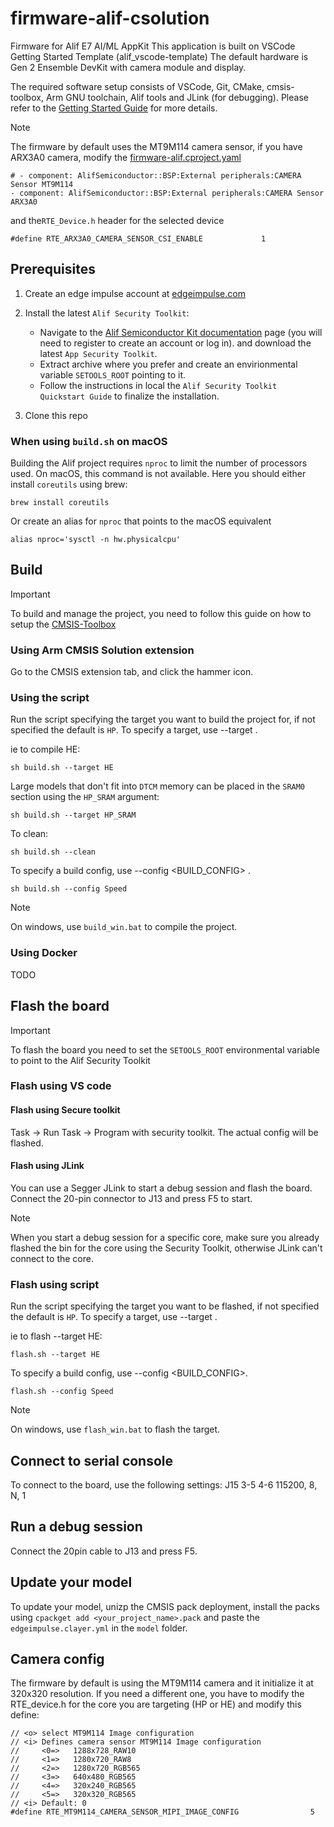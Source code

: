# firmware-alif-csolution

Firmware for Alif E7 AI/ML AppKit
This application is built on VSCode Getting Started Template (alif_vscode-template)
The default hardware is Gen 2 Ensemble DevKit with camera module and display.

The required software setup consists of VSCode, Git, CMake, cmsis-toolbox, Arm GNU toolchain, Alif tools and JLink (for debugging).
Please refer to the [Getting Started Guide](https://alifsemi.com/download/AUGD0012) for more details.

> [!Note]
> The firmware by default uses the MT9M114 camera sensor, if you have ARX3A0 camera, modify the [firmware-alif.cproject.yaml](firmware-alif.cproject.yml)
> ```
> # - component: AlifSemiconductor::BSP:External peripherals:CAMERA Sensor MT9M114
> - component: AlifSemiconductor::BSP:External peripherals:CAMERA Sensor ARX3A0
> ```
> and the`RTE_Device.h` header for the selected device
> ```
> #define RTE_ARX3A0_CAMERA_SENSOR_CSI_ENABLE             1
> ```


## Prerequisites
1. Create an edge impulse account at [edgeimpulse.com](https://www.edgeimpulse.com/)
2. Install the latest `Alif Security Toolkit`:

    * Navigate to the [Alif Semiconductor Kit documentation](https://alifsemi.com/kits) page (you will need to register to create an account or log in). and download the latest `App Security Toolkit`.
    * Extract archive where you prefer and create an envirionmental variable `SETOOLS_ROOT` pointing to it.
    * Follow the instructions in local the `Alif Security Toolkit Quickstart Guide` to finalize the installation.
3. Clone this repo

### When using `build.sh` on macOS
Building the Alif project requires `nproc` to limit the number of processors used. On macOS, this command is not available. Here you should either install `coreutils` using brew:
```
brew install coreutils
```
Or create an alias for `nproc` that points to the macOS equivalent
```
alias nproc='sysctl -n hw.physicalcpu'
```

## Build
> [!IMPORTANT]
> To build and manage the project, you need to follow this guide on how to setup the [CMSIS-Toolbox](https://github.com/Open-CMSIS-Pack/cmsis-toolbox/blob/main/docs/README.md)

### Using Arm CMSIS Solution extension
Go to the CMSIS extension tab, and click the hammer icon.

### Using the script
Run the script specifying the target you want to build the project for, if not specified the default is `HP`.
To specify a target, use --target <TARGET> .

ie to compile HE:
```
sh build.sh --target HE
```

Large models that don't fit into `DTCM` memory can be placed in the `SRAM0` section using the `HP_SRAM` argument:
```
sh build.sh --target HP_SRAM
```

To clean:
```
sh build.sh --clean
```

To specify a build config, use --config <BUILD_CONFIG> .
```
sh build.sh --config Speed
```

> [!NOTE]
> On windows, use `build_win.bat` to compile the project.

### Using Docker
TODO

## Flash the board
> [!IMPORTANT]
> To flash the board you need to set the `SETOOLS_ROOT` environmental variable to point to the Alif Security Toolkit

### Flash using VS code

#### Flash using Secure toolkit
Task -> Run Task -> Program with security toolkit.
The actual config will be flashed.

#### Flash using JLink
You can use a Segger JLink to start a debug session and flash the board.
Connect the 20-pin connector to J13 and press F5 to start.

> [!NOTE]
> When you start a debug session for a specific core, make sure you already flashed the bin for the core using the Security Toolkit, otherwise JLink can't connect to the core.

### Flash using script
Run the script specifying the target you want to be flashed, if not specified the default is `HP`.
To specify a target, use --target <TARGET> .

ie to flash --target HE:
```
flash.sh --target HE
```

To specify a build config, use --config <BUILD_CONFIG>.
```
flash.sh --config Speed
```

> [!NOTE]
> On windows, use `flash_win.bat` to flash the target.

## Connect to serial console
To connect to the board, use the following settings:
J15
3-5
4-6
115200, 8, N, 1


## Run a debug session
Connect the 20pin cable to J13 and press F5.

## Update your model
To update your model, unizp the CMSIS pack deployment, install the packs using `cpackget add <your_project_name>.pack` and paste the `edgeimpulse.clayer.yml` in the `model` folder.

## Camera config
The firmware by default is using the MT9M114 camera and it initialize it at 320x320 resolution. 
If you need a different one, you have to modify the RTE_device.h for the core you are targeting (HP or HE) and modify this define:

```
// <o> select MT9M114 Image configuration
// <i> Defines camera sensor MT9M114 Image configuration
//     <0=>   1288x728_RAW10
//     <1=>   1280x720_RAW8
//     <2=>   1280x720_RGB565
//     <3=>   640x480_RGB565
//     <4=>   320x240_RGB565
//     <5=>   320x320_RGB565
// <i> Default: 0
#define RTE_MT9M114_CAMERA_SENSOR_MIPI_IMAGE_CONFIG                5
```
